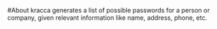 #About
kracca generates a list of possible passwords for a person or company, given 
relevant information like name, address, phone, etc. 
